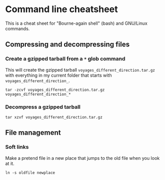 # Command line cheatsheet

This is a cheat sheet for "Bourne-again shell" (bash) and GNU/Linux commands.

## Compressing and decompressing files

### Create a gzipped tarball from a `*` glob command

This will create the gzipped tarball `voyages_different_direction.tar.gz` with everything in my current folder that starts with `voyages_different_direction_`.

```
tar -zcvf voyages_different_direction.tar.gz voyages_different_direction_*
```

### Decompress a gzipped tarball

```
tar xzvf voyages_different_direction.tar.gz
```

## File management

### Soft links

Make a pretend file in a new place that jumps to the old file when you look at it.

```
ln -s oldfile newplace
```
